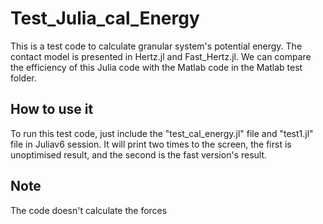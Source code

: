# Test_Julia_cal_Energy

This is a test code to calculate granular system's potential energy. The contact model is presented in Hertz.jl and Fast_Hertz.jl. We can compare the efficiency of this Julia code with the Matlab code in the Matlab test folder.

## How to use it
To run this test code, just include the "test_cal_energy.jl" file and "test1.jl" file in Juliav6 session. It will print two times to the screen, the first is unoptimised result, and the second is the fast version's result.

## Note
The code doesn't calculate the forces
